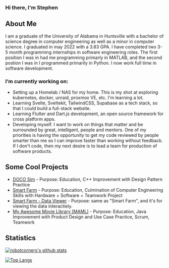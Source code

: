 ### Hi there, I'm Stephen

## About Me
I am a graduate of the University of Alabama in Huntsville with a bachelor of science degree in computer engineering as well as a minor in computer science. I graduated in may 2022 with a 3.83 GPA. I have completed two 3-5 month programming internships in software engineering roles. The first position I was  in had me programming primarly in MATLAB, and the second postion I was in I programmed primarily in Python. I now work full time in software development.

### I’m currently working on: 
- Setting up a Homelab / NAS for my home. This is my shot at exploring kubernetes, docker, unraid, proxmox VE, etc. I'm learning a lot.
- Learning Svelte, Sveltekit, TailwindCSS, Supabase as a tech stack, so that I could build a full-stack website.
- Learning Flutter and Dart.js development, an open source framework for cross platform apps.
- Developing myself. I want to work on things that matter and be surrounded by great, intelligent, people and mentors. One of my priorities is having the opportunity to get my code reviewed by people smarter than me so I can improve faster than working without feedback. If I don't code, then my next desire is to lead a team for production of software products.

## Some Cool Projects
- [DOCO Sim](https://github.com/robotcorner/CS-307-DOCO-SIM-Semester-Project-Cpp#readme) - Purpose: Education, C++ Improvement with Design Pattern Practice
- [Smart Farm](https://github.com/dandeto/Smart-Farm) - Purpose: Education, Culmination of Computer Engineering Skills with Hardware + Software + Teamwork Project
- [Smart Farm - Data Viewer](https://github.com/robotcorner/Smart-Farm-Viewer) - Purpose: same as "Smart Farm", and it's for viewing the data interactiely.
- [My Awesome Movie Library (MAML)](https://github.com/robotcorner/CS-321-JavaTeamProjectTeam10#cs-321-javateamproject---team-10) - Purpose: Education, Java Improvement with Product Design and Use Case Practice, Scrum, Teamwork

## Statistics
[![robotcorners's github stats](https://github-readme-stats.vercel.app/api?username=robotcorner&theme=default)](https://github.com/anuraghazra/github-readme-stats)

[![Top Langs](https://github-readme-stats.vercel.app/api/top-langs/?username=robotcorner&theme=default&layout=compact)](https://github.com/anuraghazra/github-readme-stats)
